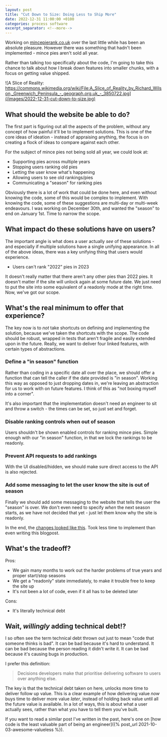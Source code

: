 ```yaml
---
layout: post
title: "Cut Down to Size: Doing Less to Ship More"
date: 2022-12-31 11:00:00 +0100
categories: process software
excerpt_separator: <!--more-->
---
```


Working on [mincepierank.co.uk](https://mincepierank.co.uk) over the last little while has been an absolute pleasure. However there was something that hadn't been implemented - mince pies aren't sold all year.

Rather than talking too specifically about the code, I'm going to take this chance to talk about how I break down features into smaller chunks, with a focus on getting value shipped.

![A Slice of Reality: https://commons.wikimedia.org/wiki/File:A_Slice_of_Reality_by_Richard_Wilson,_Greenwich_Peninsula_-_geograph.org.uk_-_3850722.jpg](/images/2022-12-31-cut-down-to-size.jpg)

<!--more-->

## What should the website be able to do?

The first part is figuring out all the aspects of the problem, without any concept of how painful it'll be to implement solutions. This is one of the core ideas of ideation - instead of appraising anything, the focus is on creating a flock of ideas to compare against each other.

For the subject of mince pies not being sold all year, we could look at:

- Supporting pies across multiple years
- Stopping users ranking old pies
- Letting the user know what's happening
- Allowing users to see old rankings/pies
- Communicating a "season" for ranking pies

Obviously there is a lot of work that could be done here, and even without knowing the code, some of this would be complex to implement. With knowing the code, some of these suggestions are multi-day or multi-week endeavours. I was working on December 30th, and wanted the "season" to end on January 1st. Time to narrow the scope.

## What impact do these solutions have on users?

The important angle is what does a user actually _see_ of these solutions - and especially if multiple solutions have a single unifying appearance. In all of the above ideas, there was a key unifying thing that users would experience.

- Users can't rank "2022" pies in 2023

It doesn't really matter that there aren't any other pies than 2022 pies. It doesn't matter if the site will unlock again at some future date. We just need to put the site into some equivalent of a readonly mode at the right time. Now, we've got our scope.

## What's the real minimum to offer that experience?

The key now is to _not_ take shortcuts on defining and implementing the solution, because we've taken the shortcuts with the scope. The code should be robust, wrapped in tests that aren't fragile and easily extended upon in the future. Really, we want to deliver four linked features, with certain types of abstractions.

### Define a "in season" function

Rather than coding in a specific date all over the place, we should offer a function that can tell the caller if the date provided is "in season". Working this way as opposed to just dropping dates in, we're leaving an abstraction for us to work with on future features. I think of this as "not boxing myself into a corner".

It's also important that the implementation doesn't need an engineer to sit and throw a switch - the times can be set, so just set and forget.

### Disable ranking controls when out of season

Users shouldn't be shown enabled controls for ranking mince pies. Simple enough with our "in season" function, in that we lock the rankings to be readonly.

### Prevent API requests to add rankings

With the UI disabled/hidden, we should make sure direct access to the API is also rejected.

### Add some messaging to let the user know the site is out of season

Finally we should add some messaging to the website that tells the user the "season" is over. We don't even need to specify _when_ the next season starts, as we have not decided that yet - just let them know why the site is readonly.

In the end, the [changes looked like this](https://github.com/LeeMartin77/mincepierank.co.uk/compare/77a5643..59bab18). Took less time to implement than even writing this blogpost.

## What's the tradeoff?

Pros:

- We gain many months to work out the harder problems of true years and proper start/stop seasons
- We get a "readonly" state immediately, to make it trouble free to keep the site up
- It's not been a lot of code, even if it all has to be deleted later

Cons:

- It's literally technical debt

## Wait, _willingly_ adding technical debt!?

I so often see the term technical debt thrown out just to mean "code that someone thinks is bad". It can be bad because it's hard to understand. It can be bad because the person reading it didn't write it. It can be bad because it's causing bugs in production.

I prefer this definition:

> Decisions developers make that prioritise delivering software to users over anything else.

The key is that the technical debt taken on here, unlocks more time to deliver follow up value. This is a clear example of how delivering value _now_ buys time to deliver more value _later_, instead of holding back value until all the future value is available. In a lot of ways, this is about what a user actually sees, rather than what you have to tell them you've built.

If you want to read a similar post I've written in the past, here's one on [how code is the least valuable part of being an engineer]({% post_url 2021-10-03-awesome-valueless %}).
